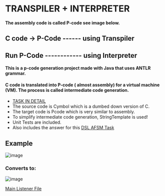 # TRANSPILER + INTERPRETER
#### The assembly code is called P-code see image below.
## C code -> P-Code ------ using Transpiler
## Run P-Code ------------ using Interpreter
#### This is a p-code generation project made with Java that uses ANTLR grammar. 
#### C code is translated into P-code ( almost assembly) for a virtual machine (VM). The process is called intermediate code generation.
- [TASK IN DETAIL](https://github.com/ParasManiAdhikari/CompilerC/blob/main/CompilerQuestion.md)
- The source code is Cymbol which is a dumbed down version of C.
- The target code is Pcode which is very similar to assembly.
- To simplify intermediate code generation, StringTemplate is used!
- Unit Tests are included.
- Also includes the answer for this [DSL AFSM Task](https://github.com/ParasManiAdhikari/CompilerC/blob/main/DSLAutomaten.md) 
  
## Example
![image](https://github.com/ParasManiAdhikari/CompilerC/assets/88732757/031430e7-dcd6-495f-a8b5-cfbca188f001)

### Converts to:
![image](https://github.com/ParasManiAdhikari/CompilerC/assets/88732757/165f3516-ae95-414f-b175-4af15596d110)

[Main Listener File](https://github.com/ParasManiAdhikari/CompilerC/blob/main/src/main/java/zwischencode/Listener.java)
